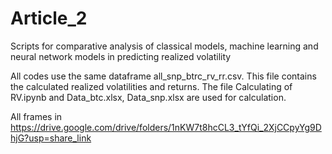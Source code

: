 # Article_2
Scripts for comparative analysis of classical models, machine learning and neural network models in predicting realized volatility

All codes use the same dataframe all_snp_btrc_rv_rr.csv.
This file contains the calculated realized volatilities and returns. The file Calculating of RV.ipynb and Data_btc.xlsx, Data_snp.xlsx are used for calculation.

All frames in https://drive.google.com/drive/folders/1nKW7t8hcCL3_tYfQi_2XjCCpyYg9DhjG?usp=share_link
